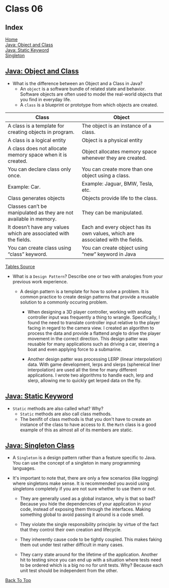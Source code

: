 # Class 06

## Index

[Home](../README.md)  
[Java: Object and Class](#java-object-and-class)  
[Java: Static Keyword](#java-static-keyword)  
[Singleton](#java-singleton-class)  

## [Java: Object and Class](https://docs.oracle.com/javase/tutorial/java/concepts/)

- What is the difference between an Object and a Class in Java?
  - An `object` is a software bundle of related state and behavior. Software objects are often used to model the real-world objects that you find in everyday life.
  - A `class` is a blueprint or prototype from which objects are created.

| Class                                                             | Object                                                                          |
|-------------------------------------------------------------------|---------------------------------------------------------------------------------|
| A class is a template for creating objects in program.            | The object is an instance of a class.                                           |
| A class is a logical entity                                       | Object is a physical entity                                                     |
| A class does not allocate memory space when it is created.        | Object allocates memory space whenever they are created.                        |
| You can declare class only once.                                  | You can create more than one object using a class.                              |
| Example: Car.                                                     | Example: Jaguar, BMW, Tesla, etc.                                               |
| Class generates objects                                           | Objects provide life to the class.                                              |
| Classes can’t be manipulated as they are not available in memory. | They can be manipulated.                                                        |
| It doesn’t have any values which are associated with the fields.  | Each and every object has its own values, which are associated with the fields. |
| You can create class using “class” keyword.                       | You can create object using “new” keyword in Java                               |

[Tables Source](https://www.guru99.com/difference-between-object-and-class.html)

- What is a `Design Pattern`? Describe one or two with analogies from your previous work experience.
  - A design pattern is a template for how to solve a problem. It is common practice to create design patterns that provide a reusable solution to a commonly occuring problem.

    - When designing a 3D player controller, working with analog controller input was frequently a thing to wrangle. Specifically, I found the need to translate controller input relative to the player facing in regard to the camera view. I created an algorithm to process the data and provide a flattend angle to drive the player movement in the correct direction.  This design patter was reusable for many applications such as driving a car, steering a boat and even applying force to a submarine.

    - Another design patter was processing LERP (linear interpolation) data. With game development, lerps and slerps (sphereical liner interpolation) are used all the time for many different applications. I wrote two algorithms to handle each, lerp and slerp, allowing me to quickly get lerped data on the fly.

## [Java: Static Keyword](https://www.programiz.com/java-programming/static-keyword)

- `Static` methods are also called what? Why?
  - `Static` methods are also call class methods.
  - The benifit of class methods is that you don't have to create an instance of the class to have access to it. the `Math` class is a good example of this as almost all of its members are static.

## [Java: Singleton Class](https://www.programiz.com/java-programming/singleton)  

- A `Singleton` is a design pattern rather than a feature specific to Java. You can use the concept of a singleton in many programming languages.

- It's important to note that, there are only a few scenarios (like logging) where singletons make sense. It is recommended you avoid using singletons completely if you are not sure whether to use them or not.
  - They are generally used as a global instance, why is that so bad? Because you hide the dependencies of your application in your code, instead of exposing them through the interfaces. Making something global to avoid passing it around is a code smell.

  - They violate the single responsibility principle: by virtue of the fact that they control their own creation and lifecycle.

  - They inherently cause code to be tightly coupled. This makes faking them out under test rather difficult in many cases.

  - They carry state around for the lifetime of the application. Another hit to testing since you can end up with a situation where tests need to be ordered which is a big no no for unit tests. Why? Because each unit test should be independent from the other.

[Back To Top](#class-06)

